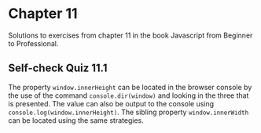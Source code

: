 # Chapter 11

Solutions to exercises from chapter 11 in the book Javascript from Beginner to Professional.

## Self-check Quiz 11.1

The property `window.innerHeight` can be located in the browser console by the use of the command `console.dir(window)` and looking in the three that is presented. The value can also be output to the console using `console.log(window.innerHeight)`.
The sibling property `window.innerWidth` can be located using the same strategies.
